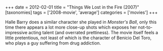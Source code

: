 +++
date = 2012-02-01
title = "Things We Lost in the Fire (2007)"
[taxonomies]
tags = ['2008-movie', 'average']
categories = ['movies']
+++

Halle Barry does a similar character she played in *Monster's Ball*,
only this time there appears a lot more close-up shots which exposes her
not-to-impressive acting talent (and overrated prettiness). The movie
itself feels a little pretentious, not least of which is the character
of Benicio Del Toro, who plays a guy suffering from drug addiction.
